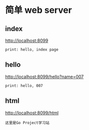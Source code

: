# 简单 web server

## index
<http://localhost:8099>

`print: hello, index page`

## hello
<http://localhost:8099/hello?name=007>

`print: hello, 007`

## html
<http://localhost:8099/html>

`这里是Go Project学习站`